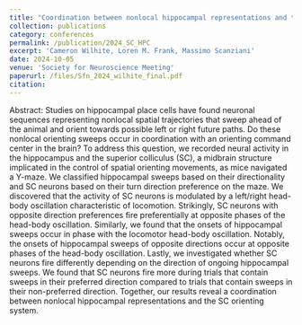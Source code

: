 ```yaml
---
title: "Coordination between nonlocal hippocampal representations and the collicular orienting system"
collection: publications
category: conferences
permalink: /publication/2024_SC_HPC
excerpt: 'Cameron Wilhite, Loren M. Frank, Massimo Scanziani'
date: 2024-10-05
venue: 'Society for Neuroscience Meeting'
paperurl: /files/Sfn_2024_wilhite_final.pdf
citation: 
---
```


Abstract: Studies on hippocampal place cells have found neuronal sequences representing nonlocal spatial trajectories that sweep ahead of the animal and orient towards possible left or right future paths. Do these nonlocal orienting sweeps occur in coordination with an orienting command center in the brain? To address this question, we recorded neural activity in the hippocampus and the superior colliculus (SC), a midbrain structure implicated in the control of spatial orienting movements, as mice navigated a Y-maze. We classified hippocampal sweeps based on their directionality and SC neurons based on their turn direction preference on the maze. We discovered that the activity of SC neurons is modulated by a left/right head-body oscillation characteristic of locomotion. Strikingly, SC neurons with opposite direction preferences fire preferentially at opposite phases of the head-body oscillation. Similarly, we found that the onsets of hippocampal sweeps occur in phase with the locomotor head-body oscillation. Notably, the onsets of hippocampal sweeps of opposite directions occur at opposite phases of the head-body oscillation. Lastly, we investigated whether SC neurons fire differently depending on the direction of ongoing hippocampal sweeps. We found that SC neurons fire more during trials that contain sweeps in their preferred direction compared to trials that contain sweeps in their non-preferred direction. Together, our results reveal a coordination between nonlocal hippocampal representations and the SC orienting system.
